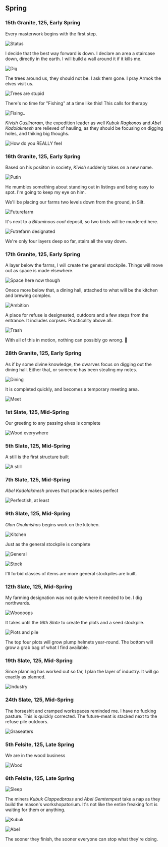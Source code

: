 Spring
------

### 15th Granite, 125, Early Spring

Every masterwork begins with the first step.

![Status](http://f.cl.ly/items/251p0u1D2X0b061u1K1k/Image%202014-08-07%20at%208.49.18%20PM.png)

I decide that the best way forward is down. I declare an area a staircase down, directly in the earth.
I will build a wall around it if it kills me.

![Dig](http://pixxx.wtf.cat/image/0p0j2N2O2m10/Image%202014-08-07%20at%2010.47.41%20PM.png)

The trees around us, they should not be. I ask them gone. I pray Armok the elves visit us.

![Trees are stupid](http://pixxx.wtf.cat/image/1L0s1n3I3M3I/Image%202014-08-07%20at%2010.50.31%20PM.png)

There's no time for "Fishing" at a time like this! This calls for therapy

![Fising..](http://pixxx.wtf.cat/image/0E1p3i213M35/Image%202014-08-07%20at%2010.51.56%20PM.png)

*Kivish Gusilnoram*, the expedition leader as well *Kubuk Ragkonos* and *Abel Kadolakmesh* are
relieved of hauling, as they should be focusing on digging holes, and thiking big thoughs.

![How do you REALLY feel](http://pixxx.wtf.cat/image/2X3A222n1I3l/Image%202014-08-07%20at%2010.55.01%20PM.png)

### 16th Granite, 125, Early Spring

Based on his posiiton in society, *Kivish* suddenly takes on a new name.

![Putin](http://pixxx.wtf.cat/image/1U3M2C0M2E09/Image%202014-08-07%20at%2011.00.09%20PM.png)

He mumbles something about standing out in listings and being easy to spot. I'm going to keep my eye on him.

We'll be placing our farms two levels down from the ground, in Silt.

![Futurefarm](http://pixxx.wtf.cat/image/3n293h302c1k/Image%202014-08-07%20at%2011.01.22%20PM.png)

It's next to a *Bituminous coal* deposit, so two birds will be murdered here.

![Futrefarm designated](http://pixxx.wtf.cat/image/020w2D2v2o3B/Image%202014-08-07%20at%2011.06.37%20PM.png)

We're only four layers deep so far, stairs all the way down.

### 17th Granite, 125, Early Spring

A layer below the farms, I will create the general stockpile. Things will move out as space is made elsewhere.

![Space here now though](http://pixxx.wtf.cat/image/3X363F122n0Q/Image%202014-08-07%20at%2011.07.25%20PM.png)

Onece more below that, a dining hall, attached to what will be the kitchen and brewing complex.

![Ambition](http://pixxx.wtf.cat/image/0J3R172A0v3b/Image%202014-08-07%20at%2011.11.41%20PM.png)

A place for refuse is designeated, outdoors and a few steps from the entrance. It includes corpses. Practicality
above all.

![Trash](http://pixxx.wtf.cat/image/0H3R1I450f0J/Image%202014-08-07%20at%2011.08.52%20PM.png)

With all of this in motion, nothing can possibly go wrong. :beers:

### 28th Granite, 125, Early Spring

As if by some divine knowledge, the dwarves focus on digging out the dining hall. Either that, or someone has
been stealing my notes.

![Dining](http://pixxx.wtf.cat/image/0R0t3i1K0Q3s/Image%202014-08-07%20at%2011.17.16%20PM.png)

It is completed quickly, and becomes a temporary meeting area.

![Meet](http://pixxx.wtf.cat/image/3f2L022N1q0g/Image%202014-08-07%20at%2011.18.26%20PM.png)

### 1st Slate, 125, Mid-Spring

Our greeting to any passing elves is complete

![Wood everywhere](http://pixxx.wtf.cat/image/1N2O1R1Z3O11/Image%202014-08-07%20at%2011.19.38%20PM.png)

### 5th Slate, 125, Mid-Spring

A still is the first structure built

![A still](http://pixxx.wtf.cat/image/0u1m2X2A0s2q/Image%202014-08-07%20at%2011.22.16%20PM.png)

### 7th Slate, 125, Mid-Spring

*Abel Kadolakmesh* proves that practice makes perfect

![Perfectish, at least](http://pixxx.wtf.cat/image/1N1j3u0e1d0h/Image%202014-08-07%20at%2011.23.38%20PM.png)

### 9th Slate, 125, Mid-Spring

*Olon Onulmishos* begins work on the kitchen.

![Kitchen](http://pixxx.wtf.cat/image/1Y2C2v173n47/Image%202014-08-07%20at%2011.26.18%20PM.png)

Just as the general stockpile is complete

![General](http://pixxx.wtf.cat/image/0E273j060R2v/Image%202014-08-07%20at%2011.28.31%20PM.png)

![Stock](http://pixxx.wtf.cat/image/1O0z1q3A0h2L/Image%202014-08-07%20at%2011.29.02%20PM.png)

I'll forbid classes of items are more general stockpiles are built.

### 12th Slate, 125, Mid-Spring

My farming designation was not quite where it needed to be. I dig northwards.

![Wooooops](http://pixxx.wtf.cat/image/0K0t3t451b1A/Image%202014-08-07%20at%2011.31.05%20PM.png)

It takes until the *16th Slate* to create the plots and a seed stockpile.

![Plots and pile](http://pixxx.wtf.cat/image/1S3F2s3Y401n/Image%202014-08-07%20at%2011.36.48%20PM.png)

The top four plots will grow plump helmets year-round. The bottom will grow a grab bag of what I find available.

### 19th Slate, 125, Mid-Spring

Since planning has worked out so far, I plan the layer of industry. It will go exactly as planned.

![Industry](http://pixxx.wtf.cat/image/2w1Y1n1Q1r0W/2014-08-07%20at%2011.43%20PM.png)

### 24th Slate, 125, Mid-Spring

The horseshit and cramped workspaces reminded me. I have no fucking pasture. This is quickly corrected.
The future-meat is stacked next to the refuse pile outdoors.

![Graseaters](http://pixxx.wtf.cat/image/1i3p3406411j/Image%202014-08-07%20at%2011.49.14%20PM.png)

### 5th Felsite, 125, Late Spring

We are in the wood business

![Wood](http://pixxx.wtf.cat/image/2F2I2T0Y0L09/Image%202014-08-07%20at%2011.54.06%20PM.png)

### 6th Felsite, 125, Late Spring

![Sleep](http://f.cl.ly/items/1w1K372r2k2t2J461b0g/Image%202014-08-07%20at%2011.55.20%20PM.png)

The miners *Kubuk Clappedbrass* and *Abel Gemtempest* take a nap as they build the mason's workshopatorium. It's not like the entire
freaking fort is waiting for them or anything.

![Kubuk](http://pixxx.wtf.cat/image/3g0p1e2L1x2b/Image%202014-08-07%20at%2011.57.24%20PM.png)

![Abel](http://pixxx.wtf.cat/image/1S3e0i2N2t2M/Image%202014-08-07%20at%2011.58.02%20PM.png)

The sooner they finish, the sooner everyone can stop what they're doing.
